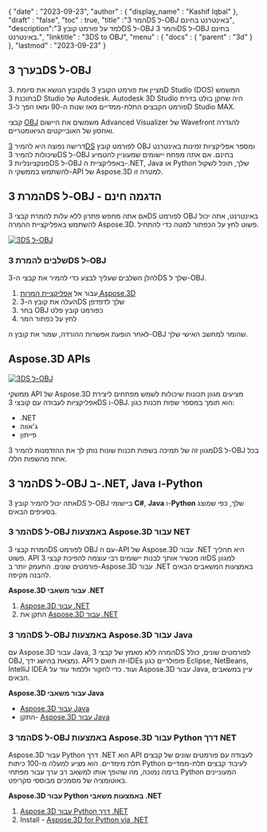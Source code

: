 {
  "date" : "2023-09-23",
  "author" : {
    "display_name" : "Kashif Iqbal"
},
  "draft" : "false",
  "toc" : true,
  "title" :"המר 3DS ל-OBJ באינטרנט בחינם",
  "description":"למד על פורמט קובץ 3DS ל-OBJ והמר 3DS ל-OBJ בחינם באינטרנט.",
  "linktitle" : "3DS to OBJ",
  "menu" : {
    "docs" : {
      "parent" : "3d"
}
},
  "lastmod" : "2023-09-23"
}

## בערך 3DS ל-OBJ

קובץ הנושא את סיומת .3ds מציין את פורמט הקובץ 3D Studio (DOS) המשמש בתוכנת 3D Studio של Autodesk. Autodesk 3D Studio היה שחקן בולט בזירת פורמט הקבצים התלת-ממדיים מאז שנות ה-90 ומאז הפך ל-3D Studio MAX.

קבצי [OBJ](/he/3d/obj/) משמשים את היישום Advanced Visualizer של Wavefront להגדרה ואחסון של האובייקטים הגיאומטריים.

דרישה נפוצה היא להמיר [3DS](/he/3d/3ds/) לפורמט קובץ OBJ ומספר אפליקציות זמינות באינטרנט שיכולות להמיר 3DS ל-OBJ בחינם. אם אתה מפתח יישומים שמעוניין להטמיע פונקציונליות 3DS ל-OBJ באפליקציית ה-.NET, Java או Python שלך, תוכל לשקול להשתמש בממשקי ה-API של Aspose.3D למטרה זו.

## המרת 3DS ל-OBJ - הדגמה חינם

אם אתה מחפש פתרון ללא עלות להמרת קבצי 3DS לפורמט OBJ באינטרנט, אתה יכול להשתמש באפליקציית ההמרה Aspose.3D. פשוט לחץ על הכפתור למטה כדי להתחיל.

[![3DS ל-OBJ](../3ds-to-obj.png)](https://products.aspose.app/3d/conversion/3ds-to-obj)

### שלבים להמרת 3DS ל-OBJ

להלן השלבים שעליך לבצע כדי להמיר את קבצי ה-3DS שלך ל-OBJ.

1. עבור אל [אפליקציית המרות Aspose.3D](https://products.aspose.app/3d/conversion/3DS-to-obj)
1. העלה את קובץ ה-3DS שלך לדפדפן
1. בחר OBJ כפורמט קובץ פלט
1. לחץ על כפתור המר

לאחר הופעת אפשרות ההורדה, שמור את קובץ ה-OBJ שהומר למחשב האישי שלך.

## Aspose.3D APIs

[![3DS ל-OBJ](../try-aspose-3d.png)](https://products.aspose.com/3d/)

ממשקי API של Aspose.3D מציעים מגוון תכונות שיכולות לשמש מפתחים ליצירת אפליקציות לעבודה עם קובצי 3DS ו-OBJ. הוא תומך במספר שפות תכנות כגון:

* .NET
* ג'אווה
* פייתון

מגוון זה של תמיכה בשפות תכנות שונות נותן לך את ההזדמנות להמיר 3DS ל-OBJ בכל אחת מהשפות הללו.

## המר 3DS ל-OBJ ב-.NET, Java ו-Python

אתה יכול להמיר קובץ 3DS ל-OBJ ביישומי **C#**, **Java** ו-**Python** שלך, כפי שמוצג בסעיפים הבאים.

### המר 3DS ל-OBJ באמצעות Aspose.3D עבור NET

המרת קבצי 3DS לפורמט OBJ עם ה-API של Aspose.3D עבור .NET היא תהליך פשוט. API זה מכשיר אותך לבנות יישומים רבי עוצמה להפיכת קבצי 3DS למגוון פורמטים שונים. התעמק יותר ב-Aspose.3D עבור .NET באמצעות המשאבים הבאים להבנה מקיפה.

**Aspose.3D עבור משאבי .NET**

1. [Aspose.3D עבור .NET](https://products.aspose.com/3d/net/)
1. התקן את [Aspose.3D עבור .NET](https://docs.aspose.com/3d/net/installation/)

### המר 3DS ל-OBJ באמצעות Aspose.3D עבור Java

עם Aspose.3D עבור Java, המרה ללא מאמץ של קבצי 3DS לפורמטים שונים, כולל OBJ, נמצאת בהישג ידך. API זה תואם ל-IDEs פופולריים כגון Eclipse, NetBeans, IntelliJ IDEA ועוד. כדי לחקור וללמוד עוד על Aspose.3D עבור Java, עיין במשאבים הבאים.

**Aspose.3D עבור משאבי Java**

* [Aspose.3D עבור Java](https://products.aspose.com/3d/java/)
* התקן- [Aspose.3D עבור Java](https://docs.aspose.com/3d/java/installation/)

### המר 3DS ל-OBJ באמצעות Aspose.3D עבור Python דרך NET

Aspose.3D עבור Python דרך .NET הוא API לעבודה עם פורמטים שונים של קבצים תלת מימדיים. הוא מציע למעלה מ-100 כיתות Python לעיבוד קבצים תלת-ממדיים ברמה נמוכה, מה שהופך אותו למשאב רב ערך עבור מפתחי Python המעוניינים באוטומציה של מסמכים מבוססי סקריפט.

**Aspose.3D עבור Python באמצעות משאבי .NET**

1. [Aspose.3D עבור Python דרך .NET](https://products.aspose.com/3d/python-net/)
1. Install - [Aspose.3D for Python via .NET](https://releases.aspose.com/3d/python-net/)
